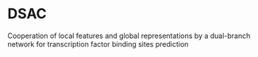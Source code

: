 # DSAC
Cooperation of local features and global representations by a dual-branch network for transcription factor binding sites prediction
